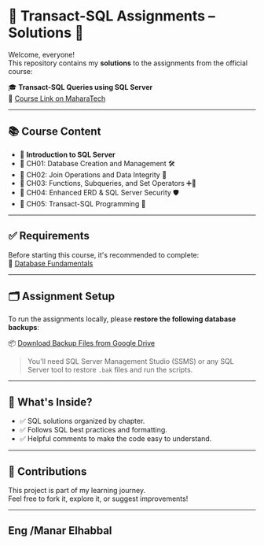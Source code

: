 # 🧠 Transact-SQL Assignments – Solutions 💾

Welcome, everyone!  
This repository contains my **solutions** to the assignments from the official course:

🎓 **Transact-SQL Queries using SQL Server**  
🔗 [Course Link on MaharaTech](https://maharatech.gov.eg/mod/quiz/view.php?id=17037)

---

## 📚 Course Content

- 🔹 **Introduction to SQL Server**
- 🔹 CH01: Database Creation and Management 🛠️
- 🔹 CH02: Join Operations and Data Integrity 🔗
- 🔹 CH03: Functions, Subqueries, and Set Operators ➕🧩
- 🔹 CH04: Enhanced ERD & SQL Server Security 🛡️
- 🔹 CH05: Transact-SQL Programming 🧾

---

## ✅ Requirements

Before starting this course, it's recommended to complete:  
📘 [Database Fundamentals](https://maharatech.gov.eg/course/view.php?id=740)

---

## 🗂️ Assignment Setup

To run the assignments locally, please **restore the following database backups**:

📦 [Download Backup Files from Google Drive](https://drive.google.com/drive/folders/1WvEmG6Lw78_xmxEgjm7QU1eOpqe3rDfj?usp=drive_link)

> You'll need SQL Server Management Studio (SSMS) or any SQL Server tool to restore `.bak` files and run the scripts.

---

## 🚀 What's Inside?

- ✅ SQL solutions organized by chapter.
- ✅ Follows SQL best practices and formatting.
- ✅ Helpful comments to make the code easy to understand.

---

## 🤝 Contributions

This project is part of my learning journey.  
Feel free to fork it, explore it, or suggest improvements!

---
Eng /Manar Elhabbal
---
